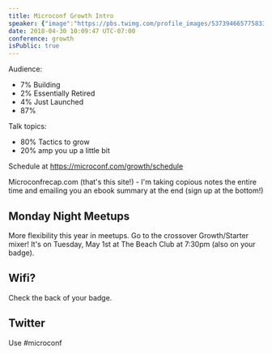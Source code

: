 ```yaml
---
title: Microconf Growth Intro
speaker: {"image":"https://pbs.twimg.com/profile_images/537394665775833088/N1JHDvju.png","name":"Rob Walling","title":"Drip","bioUrl":"https://www.microconf.com/growth/speakers/rob-walling/","twitter":"robwalling","website":"http://www.robwalling.com","location":"Minneapolis, MN","description":"Serial Entrepreneur. Co-founder of https://www.drip.com/ and http://www.microconf.com/. I'm rarely on Twitter.","verified":false}
date: 2018-04-30 10:09:47 UTC-07:00
conference: growth
isPublic: true
---
```


Audience:

* 7% Building
* 2% Essentially Retired
* 4% Just Launched
* 87%

Talk topics:

* 80% Tactics to grow
* 20% amp you up a little bit

Schedule at https://microconf.com/growth/schedule

Microconfrecap.com (that's this site!) - I'm taking copious notes the entire time and emailing you an ebook summary at the end (sign up at the bottom!)

## Monday Night Meetups

More flexibility this year in meetups. Go to the crossover Growth/Starter mixer! It's on Tuesday, May 1st at The Beach Club at 7:30pm (also on your badge).

## Wifi?

Check the back of your badge.

## Twitter

Use #microconf
